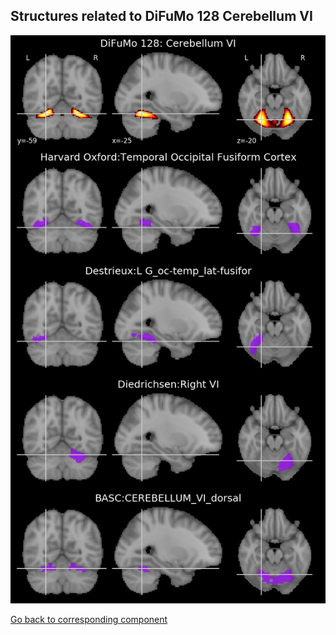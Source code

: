 


## Structures related to DiFuMo 128 Cerebellum VI

![113](113.jpg "Structures related to DiFuMo 128 Cerebellum VI")

[Go back to corresponding component](https://parietal-inria.github.io/DiFuMo/128/html/113.html)